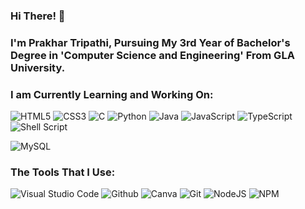 ### Hi There! 👋

### I'm Prakhar Tripathi, Pursuing My 3rd Year of Bachelor's Degree in 'Computer Science and Engineering' From GLA University.

### I am Currently Learning and Working On:

![HTML5](https://img.shields.io/badge/html5-%23E34F26.svg?style=for-the-badge&logo=html5&logoColor=white) ![CSS3](https://img.shields.io/badge/css3-%231572B6.svg?style=for-the-badge&logo=css3&logoColor=white) ![C](https://img.shields.io/badge/c-%23A8B9CC.svg?style=for-the-badge&logo=c&logoColor=white) ![Python](https://img.shields.io/badge/python-%233776AB.svg?style=for-the-badge&logo=python&logoColor=white) ![Java](https://img.shields.io/badge/java-%23ED8B00.svg?style=for-the-badge&logo=java&logoColor=white) ![JavaScript](https://img.shields.io/badge/javascript-%23F7DF1E.svg?style=for-the-badge&logo=javascript&logoColor=white) ![TypeScript](https://img.shields.io/badge/typescript-%233178C6.svg?style=for-the-badge&logo=typescript&logoColor=white) ![Shell Script](https://img.shields.io/badge/shell_script-%234EAA25.svg?style=for-the-badge&logo=gnubash&logoColor=white)

![MySQL](https://img.shields.io/badge/mysql-%234479A1.svg?style=for-the-badge&logo=mysql&logoColor=white) 

### The Tools That I Use:

![Visual Studio Code](https://img.shields.io/badge/visual_studio_code-%23007ACC.svg?style=for-the-badge&logo=visualstudiocode&logoColor=white) ![Github](https://img.shields.io/badge/github-%23181717.svg?style=for-the-badge&logo=github&logoColor=white) ![Canva](https://img.shields.io/badge/canva-%2300C4CC.svg?style=for-the-badge&logo=canva&logoColor=white) ![Git](https://img.shields.io/badge/git-%23F05032.svg?style=for-the-badge&logo=git&logoColor=white) ![NodeJS](https://img.shields.io/badge/node.js-%23339933.svg?style=for-the-badge&logo=nodedotjs&logoColor=white) ![NPM](https://img.shields.io/badge/npm-%23CB3837.svg?style=for-the-badge&logo=npm&logoColor=white)
